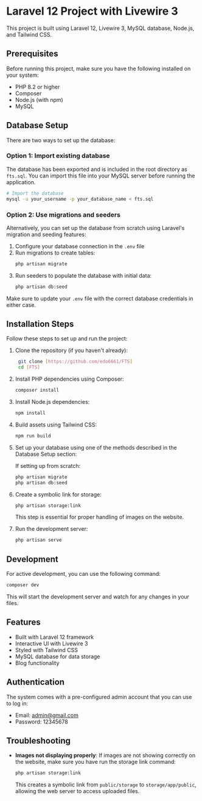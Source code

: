 # Laravel 12 Project with Livewire 3

This project is built using Laravel 12, Livewire 3, MySQL database, Node.js, and Tailwind CSS.

## Prerequisites

Before running this project, make sure you have the following installed on your system:

-   PHP 8.2 or higher
-   Composer
-   Node.js (with npm)
-   MySQL

## Database Setup

There are two ways to set up the database:

### Option 1: Import existing database

The database has been exported and is included in the root directory as `fts.sql`. You can import this file into your MySQL server before running the application.

```bash
# Import the database
mysql -u your_username -p your_database_name < fts.sql
```

### Option 2: Use migrations and seeders

Alternatively, you can set up the database from scratch using Laravel's migration and seeding features:

1. Configure your database connection in the `.env` file
2. Run migrations to create tables:
    ```bash
    php artisan migrate
    ```
3. Run seeders to populate the database with initial data:
    ```bash
    php artisan db:seed
    ```

Make sure to update your `.env` file with the correct database credentials in either case.

## Installation Steps

Follow these steps to set up and run the project:

1. Clone the repository (if you haven't already):

    ```bash
     git clone [https://github.com/edo6661/FTS]
     cd [FTS]
    ```

2. Install PHP dependencies using Composer:

    ```bash
    composer install
    ```

3. Install Node.js dependencies:

    ```bash
    npm install
    ```

4. Build assets using Tailwind CSS:

    ```bash
    npm run build
    ```

5. Set up your database using one of the methods described in the Database Setup section:

    If setting up from scratch:

    ```bash
    php artisan migrate
    php artisan db:seed
    ```

6. Create a symbolic link for storage:

    ```bash
    php artisan storage:link
    ```

    This step is essential for proper handling of images on the website.

7. Run the development server:
    ```bash
    php artisan serve
    ```

## Development

For active development, you can use the following command:

```bash
composer dev
```

This will start the development server and watch for any changes in your files.

## Features

-   Built with Laravel 12 framework
-   Interactive UI with Livewire 3
-   Styled with Tailwind CSS
-   MySQL database for data storage
-   Blog functionality

## Authentication

The system comes with a pre-configured admin account that you can use to log in:

-   Email: admin@gmail.com
-   Password: 12345678

## Troubleshooting

-   **Images not displaying properly**: If images are not showing correctly on the website, make sure you have run the storage link command:
    ```bash
    php artisan storage:link
    ```
    This creates a symbolic link from `public/storage` to `storage/app/public`, allowing the web server to access uploaded files.
